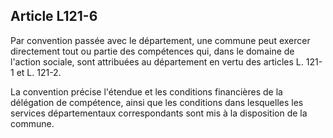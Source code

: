 ## Article L121-6

Par convention passée avec le département, une commune peut exercer directement tout ou partie des
compétences qui, dans le domaine de l'action sociale, sont attribuées au département en vertu des articles L.
121-1 et L. 121-2.


La convention précise l'étendue et les conditions financières de la délégation de compétence, ainsi que
les conditions dans lesquelles les services départementaux correspondants sont mis à la disposition de la
commune.

